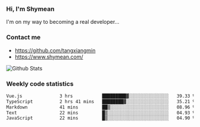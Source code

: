 ### Hi, I'm Shymean

I'm on my way to becoming a real developer...

### Contact me

- <https://github.com/tangxiangmin>
- <https://www.shymean.com/>

![Github Stats](https://github-readme-stats.vercel.app/api?username=tangxiangmin&show_icons=true&theme=dark)


###  Weekly code statistics

<!--START_SECTION:waka-->

```txt
Vue.js              3 hrs           █████████▓░░░░░░░░░░░░░░░   39.33 %
TypeScript          2 hrs 41 mins   ████████▓░░░░░░░░░░░░░░░░   35.21 %
Markdown            41 mins         ██▒░░░░░░░░░░░░░░░░░░░░░░   08.96 %
Text                22 mins         █▒░░░░░░░░░░░░░░░░░░░░░░░   04.93 %
JavaScript          22 mins         █▒░░░░░░░░░░░░░░░░░░░░░░░   04.90 %
```

<!--END_SECTION:waka-->